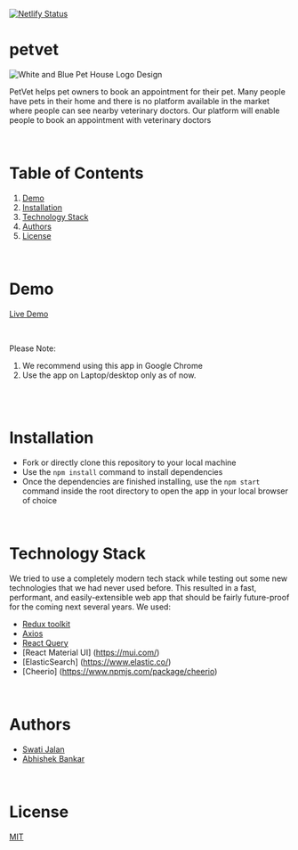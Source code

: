 
[![Netlify Status](https://api.netlify.com/api/v1/badges/3a60744f-678f-4f08-a360-7d2e2dcb6560/deploy-status)](https://app.netlify.com/sites/pesto-n8-dbacs/deploys)

# petvet

![White and Blue Pet House Logo Design](https://user-images.githubusercontent.com/44527232/215319369-2cc0379f-c96d-4187-9704-098cd24a175a.png)


PetVet helps pet owners to book an appointment for their pet. Many people have pets in their home and there is no platform available in the market where people can see nearby veterinary doctors. Our platform will enable people to book an appointment with veterinary doctors
<br/>


<br/>

# Table of Contents

1. [Demo](#demo)
2. [Installation](#installation)
3. [Technology Stack](#technology-stack)
4. [Authors](#authors)
5. [License](#license)

<br/>

# Demo

[Live Demo](https://petvet-world.netlify.app/)

<br/>

Please Note:

1. We recommend using this app in Google Chrome
2. Use the app on Laptop/desktop only as of now.

<br/>

<br/>

# Installation

- Fork or directly clone this repository to your local machine
- Use the `npm install` command to install dependencies
- Once the dependencies are finished installing, use the `npm start` command inside the root directory to open the app in your local browser of choice

<br/>

# Technology Stack

We tried to use a completely modern tech stack while testing out some new technologies that we had never used before. This resulted in a fast, performant, and easily-extensible web app that should be fairly future-proof for the coming next several years. We used:

- [Redux toolkit](https://redux-toolkit.js.org/)
- [Axios](https://axios-http.com/docs/intro)
- [React Query](https://react-query.tanstack.com/)
- [React Material UI] (https://mui.com/)
- [ElasticSearch] (https://www.elastic.co/)
- [Cheerio] (https://www.npmjs.com/package/cheerio)

<br/>

# Authors

- [Swati Jalan](https://github.com/Swatijl)
- [Abhishek Bankar](https://github.com/abhishekraje30)

<br/>

# License

[MIT](https://opensource.org/licenses/MIT)
